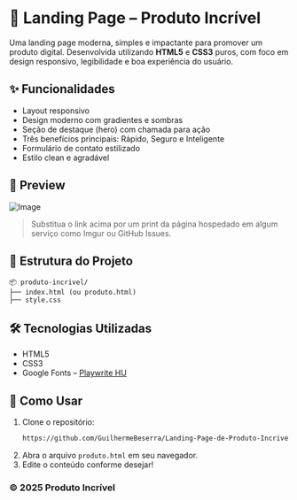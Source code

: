 # 🚀 Landing Page – Produto Incrível

Uma landing page moderna, simples e impactante para promover um produto digital. Desenvolvida utilizando **HTML5** e **CSS3** puros, com foco em design responsivo, legibilidade e boa experiência do usuário.

## ✨ Funcionalidades

- Layout responsivo
- Design moderno com gradientes e sombras
- Seção de destaque (hero) com chamada para ação
- Três benefícios principais: Rápido, Seguro e Inteligente
- Formulário de contato estilizado
- Estilo clean e agradável

## 📸 Preview

![Image](https://github.com/user-attachments/assets/5d1b2565-8df1-4d0e-8e29-5bdbf4771b25)

> Substitua o link acima por um print da página hospedado em algum serviço como Imgur ou GitHub Issues.

## 📁 Estrutura do Projeto

```
📦 produto-incrivel/
├── index.html (ou produto.html)
├── style.css
```

## 🛠️ Tecnologias Utilizadas

- HTML5
- CSS3
- Google Fonts – [Playwrite HU](https://fonts.google.com/specimen/Playwrite+HU)

## 📌 Como Usar

1. Clone o repositório:
   ```bash
   https://github.com/GuilhermeBeserra/Landing-Page-de-Produto-Incrivel.git
   ```
2. Abra o arquivo `produto.html` em seu navegador.
3. Edite o conteúdo conforme desejar!

### © 2025 Produto Incrível
